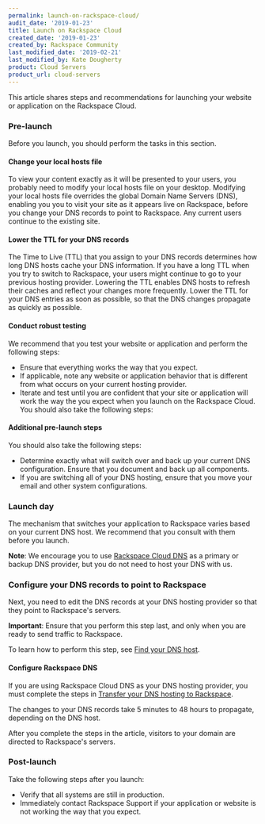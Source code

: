 ```yaml
---
permalink: launch-on-rackspace-cloud/
audit_date: '2019-01-23'
title: Launch on Rackspace Cloud
created_date: '2019-01-23'
created_by: Rackspace Community
last_modified_date: '2019-02-21'
last_modified_by: Kate Dougherty
product: Cloud Servers
product_url: cloud-servers
---
```


This article shares steps and recommendations for launching your website or
application on the Rackspace Cloud.

### Pre-launch

Before you launch, you should perform the tasks in this section.

#### Change your local hosts file

To view your content exactly as it will be presented to your users, you
probably need to modify your local hosts file on your desktop. Modifying your
local hosts file overrides the global Domain Name Servers (DNS), enabling you
you to visit your site as it appears live on Rackspace, before you change your
DNS records to point to Rackspace. Any current users continue to the existing
site.

#### Lower the TTL for your DNS records

The Time to Live (TTL) that you assign to your DNS records determines how long
DNS hosts cache your DNS information. If you have a long TTL when you try to
switch to Rackspace, your users might continue to go to your previous hosting
provider. Lowering the TTL enables DNS hosts to refresh their caches and
reflect your changes more frequently. Lower the TTL for your DNS entries as
soon as possible, so that the DNS changes propagate as quickly as possible.

#### Conduct robust testing

We recommend that you test your website or application and perform the
following steps:

- Ensure that everything works the way that you expect.
- If applicable, note any website or application behavior that is different
  from what occurs on your current hosting provider.
- Iterate and test until you are confident that your site or application will
  work the way the you expect when you launch on the Rackspace Cloud.
  You should also take the following steps:

#### Additional pre-launch steps

You should also take the following steps:

  - Determine exactly what will switch over and back up your current DNS
    configuration. Ensure that you document and back up all components.
  - If you are switching all of your DNS hosting, ensure that you move your
    email and other system configurations.

### Launch day

The mechanism that switches your application to Rackspace varies based on your
current DNS host. We recommend that you consult with them before you launch.

**Note**: We encourage you to use [Rackspace Cloud
DNS](https://www.rackspace.com/cloud/dns) as a primary or backup DNS
provider, but you do not need to host your DNS with us.

### Configure your DNS records to point to Rackspace

Next, you need to edit the DNS records at your DNS hosting provider so that
they point to Rackspace's servers.

**Important**: Ensure that you perform this step last, and only when you are
ready to send traffic to Rackspace.

To learn how to perform this step, see [Find your DNS
host](https://support.rackspace.com/how-to/find-dns-host/).

#### Configure Rackspace DNS

If you are using Rackspace Cloud DNS as your DNS hosting provider, you must
complete the steps in [Transfer your DNS hosting to Rackspace](https://support.rackspace.com/how-to/transferring-your-dns-hosting-to-rackspace/).

The changes to your DNS records take 5 minutes to 48 hours to propagate,
depending on the DNS host.

After you complete the steps in the article, visitors to your domain are
directed to Rackspace's servers.

### Post-launch

Take the following steps after you launch:

- Verify that all systems are still in production.
- Immediately contact Rackspace Support if your application or website is not
  working the way that you expect.
